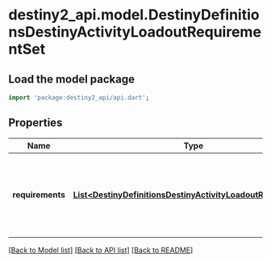 # destiny2_api.model.DestinyDefinitionsDestinyActivityLoadoutRequirementSet

## Load the model package
```dart
import 'package:destiny2_api/api.dart';
```

## Properties
Name | Type | Description | Notes
------------ | ------------- | ------------- | -------------
**requirements** | [**List&lt;DestinyDefinitionsDestinyActivityLoadoutRequirement&gt;**](DestinyDefinitionsDestinyActivityLoadoutRequirement.md) | The set of requirements that will be applied on the activity if this requirement set is active. | [optional] [default to []]

[[Back to Model list]](../README.md#documentation-for-models) [[Back to API list]](../README.md#documentation-for-api-endpoints) [[Back to README]](../README.md)


